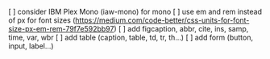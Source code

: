 [ ] consider IBM Plex Mono (iaw-mono) for mono
[ ] use em and rem instead of px for font sizes (https://medium.com/code-better/css-units-for-font-size-px-em-rem-79f7e592bb97)
[ ] add figcaption, abbr, cite, ins, samp, time, var, wbr
[ ] add table (caption, table, td, tr, th…)
[ ] add form (button, input, label…)
